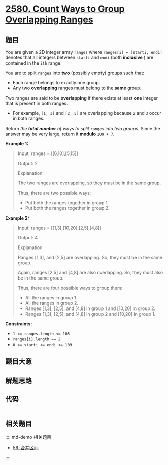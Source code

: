 # [2580. Count Ways to Group Overlapping Ranges](https://leetcode.com/problems/count-ways-to-group-overlapping-ranges/)

## 题目

You are given a 2D integer array `ranges` where `ranges[i] = [starti, endi]`
denotes that all integers between `starti` and `endi` (both **inclusive** )
are contained in the `ith` range.

You are to split `ranges` into **two** (possibly empty) groups such that:

  * Each range belongs to exactly one group.
  * Any two **overlapping** ranges must belong to the **same** group.

Two ranges are said to be **overlapping**  if there exists at least **one**
integer that is present in both ranges.

  * For example, `[1, 3]` and `[2, 5]` are overlapping because `2` and `3` occur in both ranges.

Return _the **total number** of ways to split_ `ranges` _into two groups_.
Since the answer may be very large, return it **modulo** `109 + 7`.



**Example 1:**

> Input: ranges = [[6,10],[5,15]]
> 
> Output: 2
> 
> Explanation: 
> 
> The two ranges are overlapping, so they must be in the same group.
> 
> Thus, there are two possible ways:
> - Put both the ranges together in group 1.
> - Put both the ranges together in group 2.

**Example 2:**

> Input: ranges = [[1,3],[10,20],[2,5],[4,8]]
> 
> Output: 4
> 
> Explanation: 
> 
> Ranges [1,3], and [2,5] are overlapping. So, they must be in the same group.
> 
> Again, ranges [2,5] and [4,8] are also overlapping. So, they must also be in the same group. 
> 
> Thus, there are four possible ways to group them:
> - All the ranges in group 1.
> - All the ranges in group 2.
> - Ranges [1,3], [2,5], and [4,8] in group 1 and [10,20] in group 2.
> - Ranges [1,3], [2,5], and [4,8] in group 2 and [10,20] in group 1.

**Constraints:**

  * `1 <= ranges.length <= 105`
  * `ranges[i].length == 2`
  * `0 <= starti <= endi <= 109`


## 题目大意

## 解题思路

## 代码

```javascript

```

## 相关题目

:::: md-demo 相关题目
- [56. 合并区间](https://leetcode.com/problems/merge-intervals)

::::
